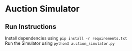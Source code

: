 # Auction Simulator

## Run Instructions

Install dependencies using ```pip install -r requirements.txt```  
Run the Simulator using ```python3 auction_simulator.py```  
